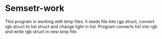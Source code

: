 # Semsetr-work
This program is working with bmp files. it reads file into rgp struct, convert rgb struct to hsl struct and change light in hsl.
Program converts hsl into rgb and write rgb struct in new bmp file.
